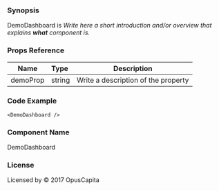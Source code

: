 ### Synopsis

DemoDashboard is 
*Write here a short introduction and/or overview that explains **what** component is.*

### Props Reference

| Name                           | Type                    | Description                                                 |
| ------------------------------ | :---------------------- | ----------------------------------------------------------- |
| demoProp                       | string                  | Write a description of the property                         |

### Code Example

```
<DemoDashboard />
```

### Component Name

DemoDashboard

### License

Licensed by © 2017 OpusCapita

